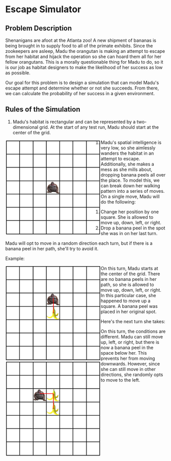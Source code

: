 # Escape Simulator

## Problem Description

Shenanigans are afoot at the Atlanta zoo! A new shipment of bananas is being brought in to supply food to all of the primate exhibits. Since the zookeepers are asleep, Madu the orangutan is making an attempt to escape from her habitat and hijack the operation so she can hoard them all for her fellow orangutans. This is a morally questionable thing for Madu to do, so it is our job as habitat designers to make the likelihood of her success as low as possible.

Our goal for this problem is to design a simulation that can model Madu's escape attempt and determine whether or not she succeeds. From there, we can calculate the probability of her success in a given environment.

## Rules of the Simulation

1. Madu's habitat is rectangular and can be represented by a two-dimensional grid. At the start of any test run, Madu should start at the center of the grid. 

<img align="left" width="300" height="300" src="monkegrid1.PNG">

1. Madu's spatial intelligence is very low, so she aimlessly wanders the habitat in an attempt to escape. Additionally, she makes a mess as she mills about, dropping banana peels all over the place. To model this, we can break down her walking pattern into a series of moves. On a single move, Madu will do the following:

    1. Change her position by one square. She is allowed to move up, down, left, or right.
    2. Drop a banana peel in the spot she was in on her last turn.

Madu will opt to move in a random direction each turn, but if there is a banana peel in her path, she'll try to avoid it.

Example:

<img align="left" width="300" height="300" src="monkegrid2.PNG">

On this turn, Madu starts at the center of the grid. There are no banana peels in her path, so she is allowed to move up, down, left, or right. In this particular case, she happened to move up a square. A banana peel was placed in her original spot.

Here's the next turn she takes:

<img align="left" width="300" height="300" src="monkegrid3.PNG">

On this turn, the conditions are different. Madu can still move up, left, or right, but there is now a banana peel in the space below her. This prevents her from moving downwards. However, since she can still move in other directions, she randomly opts to move to the left. 
